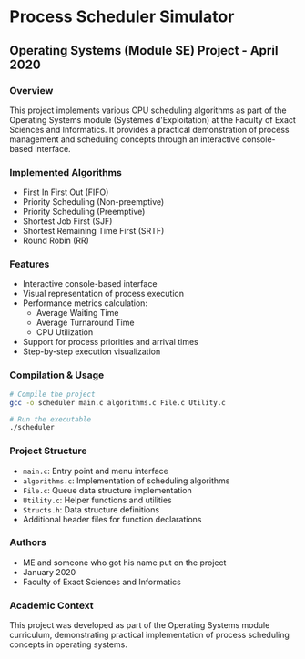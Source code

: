 # Process Scheduler Simulator
## Operating Systems (Module SE) Project - April 2020

### Overview
This project implements various CPU scheduling algorithms as part of the Operating Systems module (Systèmes d'Exploitation) at the Faculty of Exact Sciences and Informatics. It provides a practical demonstration of process management and scheduling concepts through an interactive console-based interface.

### Implemented Algorithms
- First In First Out (FIFO)
- Priority Scheduling (Non-preemptive)
- Priority Scheduling (Preemptive)
- Shortest Job First (SJF)
- Shortest Remaining Time First (SRTF)
- Round Robin (RR)

### Features
- Interactive console-based interface
- Visual representation of process execution
- Performance metrics calculation:
  - Average Waiting Time
  - Average Turnaround Time
  - CPU Utilization
- Support for process priorities and arrival times
- Step-by-step execution visualization

### Compilation & Usage
```bash
# Compile the project
gcc -o scheduler main.c algorithms.c File.c Utility.c

# Run the executable
./scheduler
```

### Project Structure
- `main.c`: Entry point and menu interface
- `algorithms.c`: Implementation of scheduling algorithms
- `File.c`: Queue data structure implementation
- `Utility.c`: Helper functions and utilities
- `Structs.h`: Data structure definitions
- Additional header files for function declarations

### Authors
- ME and someone who got his name put on the project
- January 2020
- Faculty of Exact Sciences and Informatics

### Academic Context
This project was developed as part of the Operating Systems module curriculum, demonstrating practical implementation of process scheduling concepts in operating systems.
